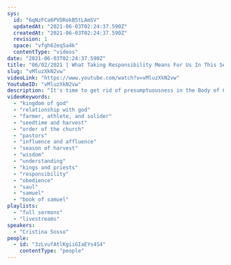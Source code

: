 ```yaml
---
sys:
  id: "6qNzFCa6PVDRokB5tLAmSV"
  updatedAt: "2021-06-03T02:24:37.590Z"
  createdAt: "2021-06-03T02:24:37.590Z"
  revision: 1
  space: "vfgh62eq5a4k"
  contentType: "videos"
date: "2021-06-03T02:24:37.590Z"
title: "06/02/2021 | What Taking Responsibility Means For Us In This Season (Pastor Cristina Sosso)"
slug: "vMluzXkN2vw"
videoLink: "https://www.youtube.com/watch?v=vMluzXkN2vw"
YoutubeID: "vMluzXkN2vw"
description: "It's time to get rid of presumptuousness in the Body of Christ. No longer should a situation arise where you say, \"Well I thought this is what God wanted me to do.\" We need to take responsibility for our actions and start obeying God as he directs us, and obey Him to the letter. When Saul disobeyed God he didn't take responsibility for his actions he instead tried to shift the blame away from Himself. This sermon was delivered by Pastor Cristina Sosso at Freedom Fellowship Church International on June 02, 2021."
videoKeywords:
  - "kingdom of god"
  - "relationship with god"
  - "farmer, athlete, and solider"
  - "seedtime and harvest"
  - "order of the church"
  - "pastors"
  - "influence and affluence"
  - "season of harvest"
  - "wisdom"
  - "understanding"
  - "kings and priests"
  - "responsibility"
  - "obedience"
  - "saul"
  - "samuel"
  - "book of samuel"
playlists:
  - "full sermons"
  - "livestreams"
speakers:
  - "Cristina Sosso"
people:
  - id: "3zLvufAtlKgiiGIaEYs4S4"
    contentType: "people"
---
```

